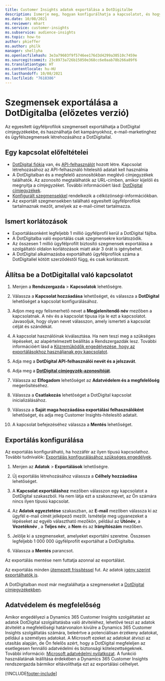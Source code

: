 ```yaml
---
title: Customer Insights adatok exportálása a DotDigitalbe
description: Ismerje meg, hogyan konfigurálhatja a kapcsolatot, és hogyan exportálhatja a DotDigitalba.
ms.date: 10/08/2021
ms.reviewer: mhart
ms.service: customer-insights
ms.subservice: audience-insights
ms.topic: how-to
author: pkieffer
ms.author: philk
manager: shellyha
ms.openlocfilehash: 3e3a79603f9f5746ee176d3d4299a30510c7459e
ms.sourcegitcommit: 23c8973a726b15050e368cc6e0aab78b266a89f6
ms.translationtype: HT
ms.contentlocale: hu-HU
ms.lasthandoff: 10/08/2021
ms.locfileid: "7618386"
---
```

# <a name="export-segments-to-dotdigital-preview"></a>Szegmensek exportálása a DotDigitalba (előzetes verzió)

Az egyesített ügyfélprofilok szegmenseit exportálhatja a DotDigital címjegyzékekbe, és használhatja őet kampányokhoz, e-mail-marketinghez és ügyfélszegmensek létrehozásához a DotDigitallal. 

## <a name="prerequisites-for-a-connection"></a>Egy kapcsolat előfeltételei

-   [DotDigital fiókja](https://dotdigital.com/) van, és [API-felhasználót](https://support.dotdigital.com/hc/articles/115001718730-How-do-I-create-an-API-user) hozott létre. Kapcsolat létrehozásához az API-felhasználó hitelesítő adatait kell használnia
-   A DotDigitalban és a megfelelő azonosítókban meglévő címjegyzékek találhatók. Az azonosító megtalálhatók az URL-címben, amikor kijelöli és megnyitja a címjegyzéket. További információért lásd: [DotDigital címjegyzékek](https://support.dotdigital.com/hc/articles/212211968-Creating-an-address-book).
-   [Konfigurált szegmensekkel](segments.md) rendelkezik a célközönségi-információkban.
-   Az exportált szegmensekben található egyesített ügyfélprofilok tartalmaznak mezőt, amelyek az e-mail-címet tartalmazza.

## <a name="known-limitations"></a>Ismert korlátozások

- Exportálásonként legfeljebb 1 millió ügyfélprofil kerül a DotDigital fájlba.
- A DotDigitalba való exportálás csak szegmensekre korlátozódik.
- Az összesen 1 millió ügyfélprofilt biztosító szegmensek exportálása a szolgáltatói oldalon korlátozások miatt akár 3 órát is igénybehet. 
- A DotDigital alkalmazásba exportálható ügyfélprofilok száma a DotDigitallel kötött szerződéstől függ, és csak korlátozott.

## <a name="set-up-connection-to-dotdigital"></a>Állítsa be a DotDigitallal való kapcsolatot

1. Menjen a **Rendszergazda** > **Kapcsolatok** lehetőségre.

1. Válassza a **Kapcsolat hozzáadása** lehetőséget, és válassza a **DotDigital** lehetőséget a kapcsolat konfigurálásához.

1. Adjon meg egy felismerhető nevet a **Megjelenítendő név** mezőben a kapcsolatnak. A név és a kapcsolat típusa írja le ezt a kapcsolatot. Javasoljuk, hogy olyan nevet válasszon, amely ismerteti a kapcsolat célját és szándékát.

1. A kapcsolat használóinak kiválasztása. Ha nem teszi meg a szükséges lépéseket, az alapértelmezett beállítás a Rendszergazdák lesz. További információért lásd a [Közreműködők engedélyezése, hogy az exportálásokhoz használjanak egy kapcsolatot](connections.md#allow-contributors-to-use-a-connection-for-exports).

1. Adja meg a **DotDigital API-felhasználói nevét és a jelszavát**. 

1. Adja meg a **[DotDigital címjegyzék-azonosítóját](https://support.dotdigital.com/hc/articles/212211968-Creating-an-address-book)**.

1. Válassza az **Elfogadom** lehetőséget az **Adatvédelem és a megfelelőség** megerősítéséhez.

1. Válassza a **Csatlakozás** lehetőséget a DotDigital kapcsolat inicializálásához.

1. Válassza a **Saját maga hozzáadása exportálási felhasználóként** lehetőséget, és adja meg Customer Insights-hitelesítő adatait.

1. A kapcsolat befejezéséhez válassza a **Mentés** lehetőséget. 

## <a name="configure-an-export"></a>Exportálás konfigurálása

Az exportálás konfigurálható, ha hozzáfér az ilyen típusú kapcsolathoz. További tudnivalók: [Exportálás konfigurálásához szükséges engedélyek](export-destinations.md#set-up-a-new-export).

1. Menjen az **Adatok** > **Exportálások** lehetőségre.

1. Új exportálás létrehozásához válassza a **Célhely hozzáadása** lehetőséget.

1. A **Kapcsolat exportáláshoz** mezőben válasszon egy kapcsolatot a DotDigital szakaszból. Ha nem látja ezt a szakasznevet, az Ön számára nincs ilyen típusú kapcsolat.


1. Az **Adatok egyeztetése** szakaszban, az **E-mail** mezőben válassza ki az ügyfél e-mail címét jelképező mezőt. Ismételje meg ugyanezeket a lépéseket az egyéb választható mezőkön, például az **Utónév**, a **Vezetéknév** , a **Teljes név**, a **Nem** és az **Irányítószám** mezőben.

1. Jelölje ki a szegmenseket, amelyeket exportálni szeretne. Összesen legfeljebb 1 000 000 ügyfélprofilt exportálhat a DotDigitalba.

1. Válassza a **Mentés** parancsot.

Az exportálás mentése nem futtatja azonnal az exportálást.

Az exportálás minden [ütemezett frissítéssel](system.md#schedule-tab) fut. Az adatok [igény szerint exportálhatók is](export-destinations.md#run-exports-on-demand). 
 
A DotDigitalban most már megtalálhatja a szegmenseket a [DotDigital címjegyzékekben](https://support.dotdigital.com/hc/articles/212211968-Creating-an-address-book).


## <a name="data-privacy-and-compliance"></a>Adatvédelem és megfelelőség

Amikor engedélyezi a Dynamics 365 Customer Insights szolgáltatást az adatok DotDigital szolgáltatásba való átviteléhez, lehetővé teszi az adatok átvitelét a megfelelőségi határvonalon kívülre a Dynamics 365 Customer Insights szolgáltatás számára, beleértve a potenciálisan érzékeny adatokat, például a személyes adatokat. A Microsoft ezeket az adatokat átviszi az utasítás alapján, de Ön felelős azért, hogy a DotDigital megfeleljen az esetlegesen fennálló adatvédelmi és biztonsági kötelezettségeknek. További információ: [Microsoft adatvédelmi nyilatkozat](https://go.microsoft.com/fwlink/?linkid=396732).
A funkció használatának leállítása érdekében a Dynamics 365 Customer Insights rendszergazda bármikor eltávolíthatja ezt az exportálási célhelyet.


[!INCLUDE[footer-include](../includes/footer-banner.md)]
